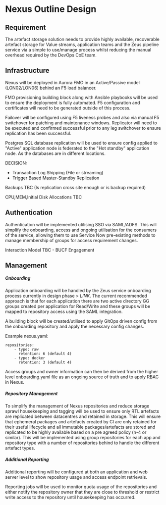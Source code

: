 
# Nexus Outline Design

## Requirement
The artefact storage solution needs to provide highly available, recoverable artefact storage for Value streams, application teams and the Zeus pipeline service via a simple to use/manage process whilst reducing the manual overhead required by the DevOps CoE team. 

## Infrastructure
Nexus will be deployed in Aurora FMO in an Active/Passive model (LON02/LON06) behind an F5 load balancer. 

FMO provisioning building block along with Ansible playbooks will be used to ensure the deployment is fully automated. 
F5 configuration and certificates will need to be generated outside of this process.

Failover will be configured using F5 liveness probes and also via manual F5 switchover for patching and maintenance windows. Replicator will need to be executed and confirmed successful prior to any leg switchover to ensure replication has been successful.

Postgres SQL database replication will be used to ensure config applied to "Active" application node is federated to the "Hot standby" application node. As the databases are in different locations.

DECISION: 
- Transaction Log Shipping (File or streaming)
- Trigger Based Master-Standby Replication

Backups TBC (Is replication cross site enough or is backup required)

CPU,MEM,Initial Disk Allocations TBC

## Authentication
Authentication will be implemented utilising SSO via SAML/ADFS. This will simplify the onboarding, access and ongoing utilisation for the consumers of the service, allowing them to use Service Now pre-existing methods to manage membership of groups for access requirement changes.

Interaction Model TBC - BUCF Engagement

## Management

##### Onboarding
Application onboarding will be handled by the Zeus service onboarding process currently in design phase > *LINK*. The current recommended approach is that for each application there are two active directory GG groups created per application for Read/Write and these groups will be mapped to repository access using the SAML integration.

A building block will be created/utilised to apply GitOps driven config from the onboarding repository and apply the necessary config changes.

Example nexus.yaml:
```
repositories:
	- type: raw
	  retention: 6 (default 4)
	- type: docker
	  retention: 3 (default 4)
```

Access groups and owner information can then be derived from the higher level onboarding.yaml file as an ongoing source of truth and to apply RBAC in Nexus.

##### Repository Management
To simplify the management of Nexus repositories and reduce storage sprawl housekeeping and tagging will be used to ensure only RTL artefacts are replicated between datacentres and retained in storage. This will ensure that ephemeral packages and artefacts created by CI are only retained for their useful lifecycle and all immutable packages/artefacts are stored and replicated to be highly available based on a pre agreed policy (n-4 or similar). This will be implemented using group repositories for each app and repository type with a number of repositories behind to handle the different artefact types.

##### Additional Reporting
Additional reporting will be configured at both an application and web server level to show repository usage and access endpoint retrievals.

Reporting jobs will be used to monitor quota usage of the repositories and either notify the repository owner that they are close to threshold or restrict write access to the repository until housekeeping has occurred.
